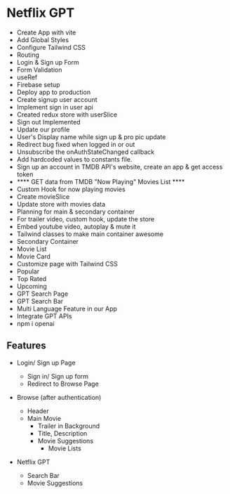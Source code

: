 # Netflix GPT
- Create App with vite
- Add Global Styles
- Configure Tailwind CSS
- Routing
- Login & Sign up Form
- Form Validation
- useRef
- Firebase setup
- Deploy app to production
- Create signup user account
- Implement sign in user api
- Created redux store with userSlice
- Sign out Implemented
- Update our profile
- User's Display name while sign up & pro pic update
- Redirect bug fixed when logged in or out
- Unsubscribe the onAuthStateChanged callback
- Add hardcoded values to constants file.
- Sign up an account in TMDB API's website, create an app & get access token
- **** GET data from TMDB "Now Playing" Movies List ****
- Custom Hook for now playing movies
- Create movieSlice
- Update store with movies data
- Planning for main & secondary container
- For trailer video, custom hook, update the store
- Embed youtube video, autoplay & mute it
- Tailwind classes to make main container awesome
- Secondary Container
- Movie List
- Movie Card
- Customize page with Tailwind CSS
- Popular
- Top Rated
- Upcoming
- GPT Search Page
- GPT Search Bar
- Multi Language Feature in our App
- Integrate GPT APIs
- npm i openai


## Features
- Login/ Sign up Page
  - Sign in/ Sign up form
  - Redirect to Browse Page

- Browse (after authentication)
  - Header
  - Main Movie
    - Trailer in Background
    - Title, Description
    - Movie Suggestions
      - Movie Lists

- Netflix GPT
  - Search Bar
  - Movie Suggestions